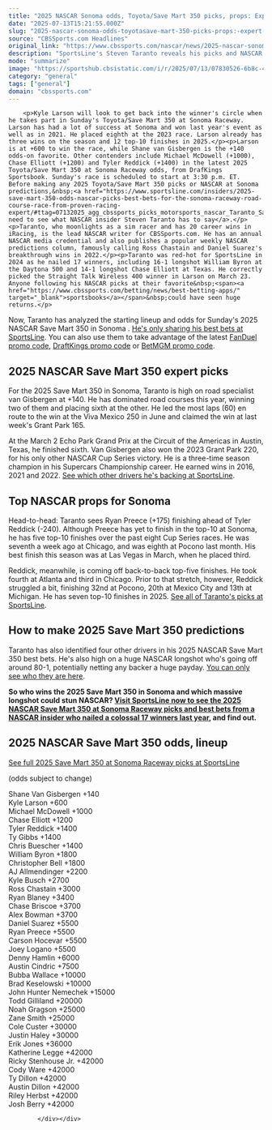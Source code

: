 ```yaml
---
title: "2025 NASCAR Sonoma odds, Toyota/Save Mart 350 picks, props: Expert who nailed 17 winners likes 80-1 longshot"
date: "2025-07-13T15:21:55.000Z"
slug: "2025-nascar-sonoma-odds-toyotasave-mart-350-picks-props:-expert-who-nailed-17-winners-likes-80-1-longshot"
source: "CBSSports.com Headlines"
original_link: "https://www.cbssports.com/nascar/news/2025-nascar-sonoma-odds-toyota-save-mart-350-picks-props-expert-who-nailed-17-winners-likes-80-1-longshot/"
description: "SportsLine's Steven Taranto reveals his picks and NASCAR props for 2025 Save Mart 350 at Sonoma Raceway, where Shane van Gisbergen, Kyle Larson and Michael McDowell are favorites"
mode: "summarize"
image: "https://sportshub.cbsistatic.com/i/r/2025/07/13/07830526-6b8c-4cd7-a5ac-1e118938d571/thumbnail/1200x675/b8bf806259cf1ae9bbd168ac7079aaf3/shane-van-gisbergen-imagn.jpg"
category: "general"
tags: ["general"]
domain: "cbssports.com"
---
```

<div id="readability-page-1" class="page"><div>
        
        
                            
                
        <p>Kyle Larson will look to get back into the winner's circle when he takes part in Sunday's Toyota/Save Mart 350 at Sonoma Raceway. Larson has had a lot of success at Sonoma and won last year's event as well as in 2021. He placed eighth at the 2023 race. Larson already has three wins on the season and 12 top-10 finishes in 2025.</p><p>Larson is at +600 to win the race, while Shane van Gisbergen is the +140 odds-on favorite. Other contenders include Michael McDowell (+1000), Chase Elliott (+1200) and Tyler Reddick (+1400) in the latest 2025 Toyota/Save Mart 350 at Sonoma Raceway odds, from DrafKings Sportsbook. Sunday's race is scheduled to start at 3:30 p.m. ET. Before making any 2025 Toyota/Save Mart 350 picks or NASCAR at Sonoma predictions,&nbsp;<a href="https://www.sportsline.com/insiders/2025-save-mart-350-odds-nascar-picks-best-bets-for-the-sonoma-raceway-road-course-race-from-proven-racing-expert/#ttag=07132025_agg_cbssports_picks_motorsports_nascar_Taranto_SaveMart350Sonoma">you need to see what NASCAR insider Steven Taranto has to say</a>.</p><p>Taranto, who moonlights as a sim racer and has 20 career wins in iRacing, is the lead NASCAR writer for CBSSports.com. He has an annual NASCAR media credential and also publishes a popular weekly NASCAR predictions column, famously calling Ross Chastain and Daniel Suarez's breakthrough wins in 2022.</p><p>Taranto was red-hot for SportsLine in 2024 as he nailed 17 winners, including 16-1 longshot William Byron at the Daytona 500 and 14-1 longshot Chase Elliott at Texas. He correctly picked the Straight Talk Wireless 400 winner in Larson on March 23. Anyone following his NASCAR picks at their favorite&nbsp;<span><a href="https://www.cbssports.com/betting/news/best-betting-apps/" target="_blank">sportsbooks</a></span>&nbsp;could have seen huge returns.</p>
        

<p>Now, Taranto has analyzed the starting lineup and odds for Sunday's 2025 NASCAR Save Mart 350 in Sonoma    .     <a href="https://www.sportsline.com/insiders/2025-save-mart-350-odds-nascar-picks-best-bets-for-the-sonoma-raceway-road-course-race-from-proven-racing-expert/#ttag=07132025_agg_cbssports_picks_motorsports_nascar_Taranto_SaveMart350Sonoma">He's only sharing his best bets at SportsLine</a>. You can also use them to take advantage of the latest&nbsp;<span><a href="https://www.cbssports.com/betting/news/fanduel-promo-code/" target="_blank">FanDuel promo code</a></span>,&nbsp;<span><a href="https://www.cbssports.com/betting/news/draftkings-promo-code/" target="_blank">DraftKings promo code</a></span>&nbsp;or&nbsp;<span><a href="https://www.cbssports.com/betting/news/betmgm-promo-code/" target="_blank">BetMGM promo code</a></span>.</p><h2>2025 NASCAR Save Mart 350 expert picks</h2><p>For the 2025 Save Mart 350 in Sonoma, Taranto is high on road specialist van Gisbergen at +140. He has dominated road courses this year, winning two of them and placing sixth at the other. He led the most laps (60) en route to the win at the Viva Mexico 250 in June and claimed the win at last week's Grant Park 165.</p><p>At the March 2 Echo Park Grand Prix at the Circuit of the Americas in Austin, Texas, he finished sixth. Van Gisbergen also won the 2023 Grant Park 220, for his only other NASCAR Cup Series victory. He is a three-time season champion in his Supercars Championship career. He earned wins in 2016, 2021 and 2022.&nbsp;<a href="https://www.sportsline.com/insiders/2025-save-mart-350-odds-nascar-picks-best-bets-for-the-sonoma-raceway-road-course-race-from-proven-racing-expert/#ttag=07132025_agg_cbssports_picks_motorsports_nascar_Taranto_SaveMart350Sonoma" target="_blank">See which other drivers he's backing at SportsLine</a>.</p>
        

<h2>Top NASCAR props for Sonoma</h2><p>Head-to-head: Taranto sees Ryan Preece (+175) finishing ahead of Tyler Reddick (-240). Although Preece has yet to finish in the top-10 at Sonoma, he has five top-10 finishes over the past eight Cup Series races. He was seventh a week ago at Chicago, and was eighth at Pocono last month. His best finish this season was at Las Vegas in March, when he placed third.</p><p>Reddick, meanwhile, is coming off back-to-back top-five finishes. He took fourth at Atlanta and third in Chicago. Prior to that stretch, however, Reddick struggled a bit, finishing 32nd at Pocono, 20th at Mexico City and 13th at Michigan. He has seven top-10 finishes in 2025.&nbsp;<a href="https://www.sportsline.com/insiders/2025-save-mart-350-odds-nascar-picks-best-bets-for-the-sonoma-raceway-road-course-race-from-proven-racing-expert/#ttag=07132025_agg_cbssports_picks_motorsports_nascar_Taranto_SaveMart350Sonoma" target="_blank">See all of Taranto's picks at SportsLine</a>.&nbsp;</p><h2>How to make 2025 Save Mart 350 predictions</h2><p>Taranto has also identified four other drivers in his 2025 NASCAR Save Mart 350 best bets. He's also high on a huge NASCAR longshot who's going off around 80-1, potentially netting any backer a huge payday.     <a href="https://www.sportsline.com/insiders/2025-save-mart-350-odds-nascar-picks-best-bets-for-the-sonoma-raceway-road-course-race-from-proven-racing-expert/#ttag=07132025_agg_cbssports_picks_motorsports_nascar_Taranto_SaveMart350Sonoma">You can only see who they are here</a>.</p>
        

<p><strong>So who wins the 2025 Save Mart 350 in Sonoma and which massive longshot could stun NASCAR?&nbsp;<a href="https://www.sportsline.com/insiders/2025-save-mart-350-odds-nascar-picks-best-bets-for-the-sonoma-raceway-road-course-race-from-proven-racing-expert/#ttag=07132025_agg_cbssports_picks_motorsports_nascar_Taranto_SaveMart350Sonoma">Visit SportsLine now to see the 2025 NASCAR Save Mart 350 at Sonoma Raceway picks and best bets from a NASCAR insider who nailed a colossal 17 winners last year</a>, and find out.</strong></p><h2>2025 NASCAR Save Mart 350 odds, lineup</h2><p><a href="https://www.sportsline.com/insiders/2025-save-mart-350-odds-nascar-picks-best-bets-for-the-sonoma-raceway-road-course-race-from-proven-racing-expert/#ttag=07132025_agg_cbssports_picks_motorsports_nascar_Taranto_SaveMart350Sonoma">See full 2025 Save Mart 350 at Sonoma Raceway picks at SportsLine</a></p><p>(odds subject to change)</p><p>Shane Van Gisbergen +140<br>Kyle Larson +600<br>Michael McDowell +1000<br>Chase Elliott +1200<br>Tyler Reddick +1400<br>Ty Gibbs +1400<br>Chris Buescher +1400<br>William Byron +1800<br>Christopher Bell +1800<br>AJ Allmendinger +2200<br>Kyle Busch +2700<br>Ross Chastain +3000<br>Ryan Blaney +3400<br>Chase Briscoe +3700<br>Alex Bowman +3700<br>Daniel Suarez +5500<br>Ryan Preece +5500<br>Carson Hocevar +5500<br>Joey Logano +5500<br>Denny Hamlin +6000<br>Austin Cindric +7500<br>Bubba Wallace +10000<br>Brad Keselowski +10000<br>John Hunter Nemechek +15000<br>Todd Gilliland +20000<br>Noah Gragson +25000<br>Zane Smith +25000<br>Cole Custer +30000<br>Justin Haley +30000<br>Erik Jones +36000<br>Katherine Legge +42000<br>Ricky Stenhouse Jr. +42000<br>Cody Ware +42000<br>Ty Dillon +42000<br>Austin Dillon +42000<br>Riley Herbst +42000<br>Josh Berry +42000</p>


        
            </div></div>